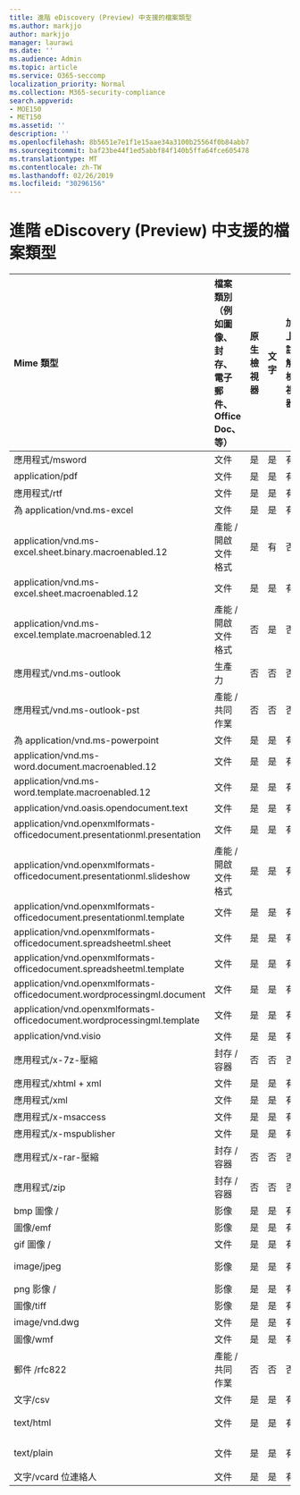 ```yaml
---
title: 進階 eDiscovery (Preview) 中支援的檔案類型
ms.author: markjjo
author: markjjo
manager: laurawi
ms.date: ''
ms.audience: Admin
ms.topic: article
ms.service: O365-seccomp
localization_priority: Normal
ms.collection: M365-security-compliance
search.appverid:
- MOE150
- MET150
ms.assetid: ''
description: ''
ms.openlocfilehash: 8b5651e7e1f1e15aae34a3100b25564f0b84abb7
ms.sourcegitcommit: baf23be44f1ed5abbf84f140b5ffa64fce605478
ms.translationtype: MT
ms.contentlocale: zh-TW
ms.lasthandoff: 02/26/2019
ms.locfileid: "30296156"
---
```

# <a name="supported-file-types-in-advanced-ediscovery-preview"></a>進階 eDiscovery (Preview) 中支援的檔案類型


| Mime 類型 | 檔案類別 （例如圖像、 封存、 電子郵件、 Office Doc、 等） | 原生檢視器 | 文字 | 加上註解檢視器 | 容器擷取 | 可能的延伸模組 |
| :- | :- | :- | :- | :- | :- | :- |
| 應用程式/msword | 文件 | 是 | 是  | 有 | 否 | .doc、.dat |
| application/pdf | 文件 | 是 | 是  | 有 | 否 | .pdf |
| 應用程式/rtf | 文件 | 是 | 是  | 有 | 否 | .rtf;。文件 |
| 為 application/vnd.ms-excel | 文件 | 是 | 是  | 有 | 否 | .xls ；.dat |
| application/vnd.ms-excel.sheet.binary.macroenabled.12 | 產能 / 開啟文件格式 | 是 | 有 | 否 | 否 | .xlsb |
| application/vnd.ms-excel.sheet.macroenabled.12 | 文件 | 是 | 是  | 有 | 否 | .xlsm |
| application/vnd.ms-excel.template.macroenabled.12 | 產能 / 開啟文件格式 | 否 | 是 | 否 | 否 | .xltm |
| 應用程式/vnd.ms-outlook | 生產力 | 否 | 否 | 否 | 否 | .msg |
| 應用程式/vnd.ms-outlook-pst | 產能 / 共同作業 | 否 | 否 | 否 | 是 | .pst |
| 為 application/vnd.ms-powerpoint | 文件 | 是 | 是  | 有 | 否 | .ppt、.pps ；。pot |
| application/vnd.ms-word.document.macroenabled.12 | 文件 | 是 | 是  | 有 | 否 | .docm |
| application/vnd.ms-word.template.macroenabled.12 | 文件 | 是 | 是  | 有 | 否 | .dotm |
| application/vnd.oasis.opendocument.text | 文件 | 是 | 是  | 有 | 否 | .odt;  |
| application/vnd.openxmlformats-officedocument.presentationml.presentation | 文件 | 是 | 是  | 有 | 否 | .pptx |
| application/vnd.openxmlformats-officedocument.presentationml.slideshow | 產能 / 開啟文件格式 | 是 | 是  | 有 | 否 | .ppsx |
| application/vnd.openxmlformats-officedocument.presentationml.template | 文件 | 是 | 是  | 有 | 否 | .potx |
| application/vnd.openxmlformats-officedocument.spreadsheetml.sheet | 文件 | 是 | 是  | 有 | 否 | .xlsx |
| application/vnd.openxmlformats-officedocument.spreadsheetml.template | 文件 | 是 | 是  | 有 | 否 | .xltx |
| application/vnd.openxmlformats-officedocument.wordprocessingml.document | 文件 | 是 | 是  | 有 | 否 | .docx |
| application/vnd.openxmlformats-officedocument.wordprocessingml.template | 文件 | 是 | 是  | 有 | 否 | .dotx |
| application/vnd.visio | 文件 | 是 | 是  | 有 | 否 | .vsd |
| 應用程式/x-7z-壓縮 | 封存 / 容器 | 否 | 否 | 否 | 是 | .7z |
| 應用程式/xhtml + xml | 文件 | 是 | 是  | 有 | 否 | .xhtml |
| 應用程式/xml | 文件 | 是 | 是  | 有 | 否 | .xml |
| 應用程式/x-msaccess | 文件 | 是 | 是  | 有 | 否 | .mdb |
| 應用程式/x-mspublisher | 文件 | 是 | 是  | 有 | 否 | .pub |
| 應用程式/x-rar-壓縮 | 封存 / 容器 | 否 | 否 | 否 | 是 | .rar |
| 應用程式/zip | 封存 / 容器 | 否 | 否 | 否 | 是 | .zip |
| bmp 圖像 / | 影像 | 是 | 是  | 有 | 否 | .bmp |
| 圖像/emf | 影像 | 是 | 是  | 有 | 否 | .emf |
| gif 圖像 / | 文件 | 是 | 是  | 有 | 否 | .gif |
| image/jpeg | 影像 | 是 | 是  | 有 | 否 | .jpg、.jpeg、.dat;。jpgt |
| png 影像 / | 影像 | 是 | 是  | 有 | 否 | .png |
| 圖像/tiff | 影像 | 是 | 是  | 有 | 否 | .tif |
| image/vnd.dwg | 文件 | 是 | 是  | 有 | 否 | .dwg;。dxf; |
| 圖像/wmf | 文件 | 是 | 是  | 有 | 否 | .wmf |
| 郵件 /rfc822 | 產能 / 共同作業 | 否 | 否 | 否 | 否 | .eml |
| 文字/csv | 文件 | 是 | 是  | 有 | 否 | .csv |
| text/html | 文件 | 是 | 是  | 有 | 否 | .html;。shtml ；.htm |
| text/plain | 文件 | 是 | 是  | 有 | 否 | .txt、.css;。詐騙、.pl、.csv、.dat |
| 文字/vcard 位連絡人 | 文件 | 是 | 是  | 有 | 否 | .vcf |